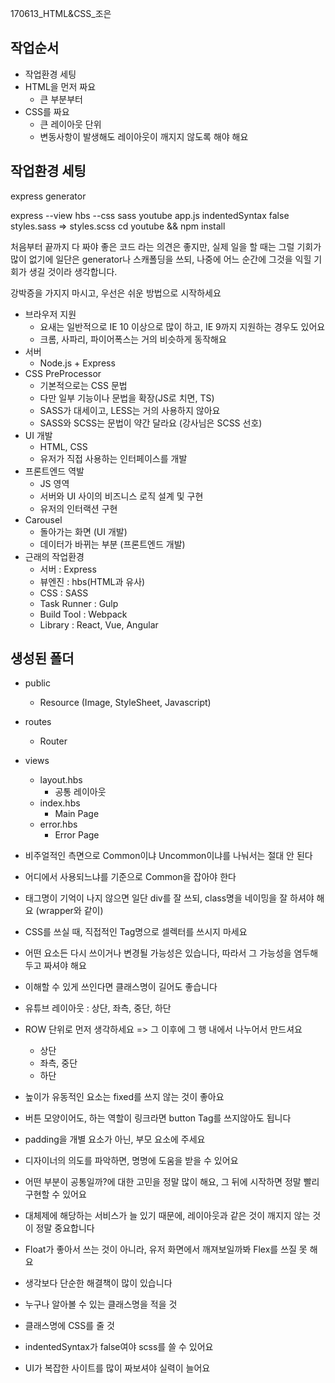170613_HTML&CSS_조은

## 작업순서

- 작업환경 세팅
- HTML을 먼저 짜요
  - 큰 부분부터
- CSS를 짜요
  - 큰 레이아웃 단위
  - 변동사항이 발생해도 레이아웃이 깨지지 않도록 해야 해요

## 작업환경 세팅

express generator

express --view hbs --css sass youtube
app.js indentedSyntax false
styles.sass => styles.scss
cd youtube && npm install

처음부터 끝까지 다 짜야 좋은 코드 라는 의견은 좋지만, 실제 일을 할 때는 그럴 기회가 많이 없기에
일단은 generator나 스캐폴딩을 쓰되, 나중에 어느 순간에 그것을 익힐 기회가 생길 것이라 생각합니다.

강박증을 가지지 마시고, 우선은 쉬운 방법으로 시작하세요

- 브라우저 지원
  - 요새는 일반적으로 IE 10 이상으로 많이 하고, IE 9까지 지원하는 경우도 있어요
  - 크롬, 사파리, 파이어폭스는 거의 비슷하게 동작해요
- 서버
  - Node.js + Express
- CSS PreProcessor
  - 기본적으로는 CSS 문법
  - 다만 일부 기능이나 문법을 확장(JS로 치면, TS)
  - SASS가 대세이고, LESS는 거의 사용하지 않아요
  - SASS와 SCSS는 문법이 약간 달라요 (강사님은 SCSS 선호)
- UI 개발
  - HTML, CSS
  - 유저가 직접 사용하는 인터페이스를 개발
- 프론트엔드 역발
  - JS 영역
  - 서버와 UI 사이의 비즈니스 로직 설계 및 구현
  - 유저의 인터랙션 구현
- Carousel
  - 돌아가는 화면 (UI 개발)
  - 데이터가 바뀌는 부분 (프론트엔드 개발)
- 근래의 작업환경
  - 서버 : Express
  - 뷰엔진 : hbs(HTML과 유사)
  - CSS : SASS
  - Task Runner : Gulp
  - Build Tool : Webpack
  - Library : React, Vue, Angular

## 생성된 폴더

- public
  - Resource (Image, StyleSheet, Javascript)
- routes
  - Router
- views
  - layout.hbs
    - 공통 레이아웃
  - index.hbs
    - Main Page
  - error.hbs
    - Error Page

- 비주얼적인 측면으로 Common이냐 Uncommon이냐를 나눠서는 절대 안 된다
- 어디에서 사용되느냐를 기준으로 Common을 잡아야 한다
- 태그명이 기억이 나지 않으면 일단 div를 잘 쓰되, class명을 네이밍을 잘 하셔야 해요 (wrapper와 같이)
- CSS를 쓰실 때, 직접적인 Tag명으로 셀렉터를 쓰시지 마세요
- 어떤 요소든 다시 쓰이거나 변경될 가능성은 있습니다, 따라서 그 가능성을 염두해두고 짜셔야 해요
- 이해할 수 있게 쓰인다면 클래스명이 길어도 좋습니다
- 유튜브 레이아웃 : 상단, 좌측, 중단, 하단
- ROW 단위로 먼저 생각하세요 => 그 이후에 그 행 내에서 나누어서 만드셔요
  - 상단
  - 좌측, 중단
  - 하단
- 높이가 유동적인 요소는 fixed를 쓰지 않는 것이 좋아요
- 버튼 모양이어도, 하는 역할이 링크라면 button Tag를 쓰지않아도 됩니다
- padding을 개별 요소가 아닌, 부모 요소에 주세요
- 디자이너의 의도를 파악하면, 명명에 도움을 받을 수 있어요
- 어떤 부분이 공통일까?에 대한 고민을 정말 많이 해요, 그 뒤에 시작하면 정말 빨리 구현할 수 있어요
- 대체제에 해당하는 서비스가 늘 있기 때문에, 레이아웃과 같은 것이 깨지지 않는 것이 정말 중요합니다
- Float가 좋아서 쓰는 것이 아니라, 유저 화면에서 깨져보일까봐 Flex를 쓰질 못 해요
- 생각보다 단순한 해결책이 많이 있습니다
- 누구나 알아볼 수 있는 클래스명을 적을 것
- 클래스명에 CSS를 줄 것
- indentedSyntax가 false여야 scss를 쓸 수 있어요
- UI가 복잡한 사이트를 많이 짜보셔야 실력이 늘어요
